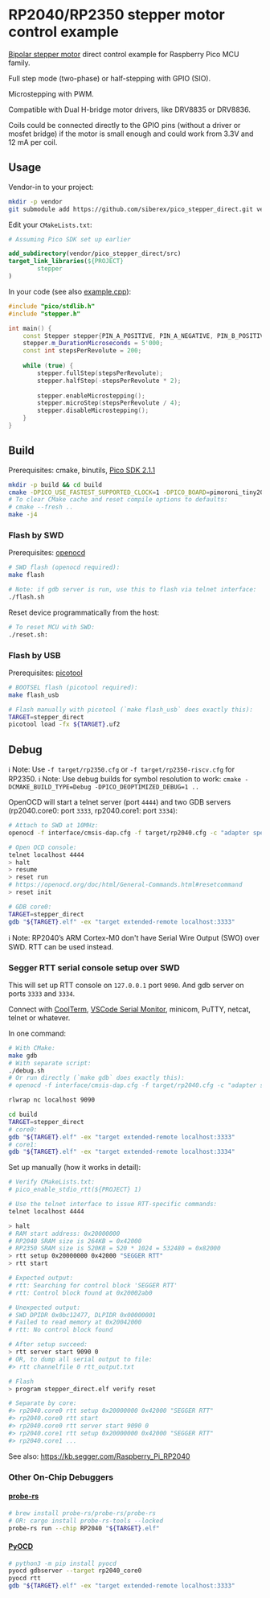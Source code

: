 # RP2040/RP2350 stepper motor control example

[Bipolar stepper motor](https://www.monolithicpower.com/learning/resources/bipolar-stepper-motors-part-i-control-modes) direct control example for Raspberry Pico MCU family.

Full step mode (two-phase) or half-stepping with GPIO (SIO).

Microstepping with PWM.

Compatible with Dual H-bridge motor drivers, like DRV8835 or DRV8836.

Coils could be connected directly to the GPIO pins (without a driver or mosfet bridge) if the motor is small enough and could work from 3.3V and 12 mA per coil.


## Usage

Vendor-in to your project:

```bash
mkdir -p vendor
git submodule add https://github.com/siberex/pico_stepper_direct.git vendor/pico_stepper_direct
```

Edit your `CMakeLists.txt`:

```cmake
# Assuming Pico SDK set up earlier

add_subdirectory(vendor/pico_stepper_direct/src)
target_link_libraries(${PROJECT}
        stepper
)
```

In your code (see also [example.cpp](./example.cpp)):

```c++
#include "pico/stdlib.h"
#include "stepper.h"

int main() {
    const Stepper stepper{PIN_A_POSITIVE, PIN_A_NEGATIVE, PIN_B_POSITIVE, PIN_B_NEGATIVE};
    stepper.m_DurationMicroseconds = 5'000;
    const int stepsPerRevolute = 200;
    
    while (true) {   
        stepper.fullStep(stepsPerRevolute);
        stepper.halfStep(-stepsPerRevolute * 2);
        
        stepper.enableMicrostepping();
        stepper.microStep(stepsPerRevolute / 4);
        stepper.disableMicrostepping();
    }
}
```


## Build

Prerequisites: cmake, binutils, [Pico SDK 2.1.1](https://github.com/raspberrypi/pico-sdk)

```bash
mkdir -p build && cd build
cmake -DPICO_USE_FASTEST_SUPPORTED_CLOCK=1 -DPICO_BOARD=pimoroni_tiny2040 -DCMAKE_BUILD_TYPE=Debug -DPICO_DEOPTIMIZED_DEBUG=1 ..
# To clear CMake cache and reset compile options to defaults:
# cmake --fresh ..
make -j4
```

### Flash by SWD

Prerequisites: [openocd](https://github.com/raspberrypi/openocd)

```bash
# SWD flash (openocd required):
make flash

# Note: if gdb server is run, use this to flash via telnet interface:
./flash.sh
```

Reset device programmatically from the host:

```bash
# To reset MCU with SWD:
./reset.sh:
```

### Flash by USB

Prerequisites: [picotool](https://github.com/raspberrypi/picotool)

```bash
# BOOTSEL flash (picotool required):
make flash_usb

# Flash manually with picotool (`make flash_usb` does exactly this):
TARGET=stepper_direct
picotool load -fx ${TARGET}.uf2
```


## Debug

ℹ️ Note: Use `-f target/rp2350.cfg` or `-f target/rp2350-riscv.cfg` for RP2350.
ℹ️ Note: Use debug builds for symbol resolution to work: `cmake -DCMAKE_BUILD_TYPE=Debug -DPICO_DEOPTIMIZED_DEBUG=1 ..`

OpenOCD will start a telnet server (port `4444`) and two GDB servers (rp2040.core0: port `3333`, rp2040.core1: port `3334`):

```bash
# Attach to SWD at 10MHz:
openocd -f interface/cmsis-dap.cfg -f target/rp2040.cfg -c "adapter speed 10000"

# Open OCD console:
telnet localhost 4444
> halt
> resume
> reset run
# https://openocd.org/doc/html/General-Commands.html#resetcommand
> reset init

# GDB core0:
TARGET=stepper_direct
gdb "${TARGET}.elf" -ex "target extended-remote localhost:3333"
```


ℹ️ Note: RP2040’s ARM Cortex-M0 don't have Serial Wire Output (SWO) over SWD. RTT can be used instead.

### Segger RTT serial console setup over SWD

This will set up RTT console on `127.0.0.1` port `9090`. And gdb server on ports `3333` and `3334`.

Connect with [CoolTerm](https://freeware.the-meiers.org/), [VSCode Serial Monitor](https://marketplace.visualstudio.com/items?itemName=ms-vscode.vscode-serial-monitor), minicom, PuTTY, netcat, telnet or whatever.

In one command:

```bash
# With CMake:
make gdb
# With separate script:
./debug.sh
# Or run directly (`make gdb` does exactly this):
# openocd -f interface/cmsis-dap.cfg -f target/rp2040.cfg -c "adapter speed 10000" -c "init; rtt setup 0x20000000 0x42000 \"SEGGER RTT\"; rtt start; rtt server start 9090 0"

rlwrap nc localhost 9090

cd build
TARGET=stepper_direct
# core0:
gdb "${TARGET}.elf" -ex "target extended-remote localhost:3333"
# core1:
gdb "${TARGET}.elf" -ex "target extended-remote localhost:3334"
```


Set up manually (how it works in detail):

```bash
# Verify CMakeLists.txt:
# pico_enable_stdio_rtt(${PROJECT} 1)

# Use the telnet interface to issue RTT-specific commands:
telnet localhost 4444

> halt
# RAM start address: 0x20000000 
# RP2040 SRAM size is 264KB = 0x42000
# RP2350 SRAM size is 520KB = 520 * 1024 = 532480 = 0x82000
> rtt setup 0x20000000 0x42000 "SEGGER RTT"
> rtt start

# Expected output:
# rtt: Searching for control block 'SEGGER RTT'
# rtt: Control block found at 0x20002ab0

# Unexpected output:
# SWD DPIDR 0x0bc12477, DLPIDR 0x00000001
# Failed to read memory at 0x20042000
# rtt: No control block found

# After setup succeed:
> rtt server start 9090 0
# OR, to dump all serial output to file:
#> rtt channelfile 0 rtt_output.txt

# Flash
> program stepper_direct.elf verify reset

# Separate by core:
#> rp2040.core0 rtt setup 0x20000000 0x42000 "SEGGER RTT"
#> rp2040.core0 rtt start
#> rp2040.core0 rtt server start 9090 0
#> rp2040.core1 rtt setup 0x20000000 0x42000 "SEGGER RTT"
#> rp2040.core1 ...

```

See also: https://kb.segger.com/Raspberry_Pi_RP2040


### Other On-Chip Debuggers

#### [probe-rs](https://probe.rs/)

```bash 
# brew install probe-rs/probe-rs/probe-rs
# OR: cargo install probe-rs-tools --locked
probe-rs run --chip RP2040 "${TARGET}.elf"
```


#### [PyOCD](https://github.com/pyocd/pyOCD)

```bash
# python3 -m pip install pyocd
pyocd gdbserver --target rp2040_core0
pyocd rtt
gdb "${TARGET}.elf" -ex "target extended-remote localhost:3333"
```
